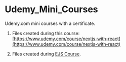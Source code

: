 # Udemy_Mini_Courses

Udemy.com mini courses with a certificate.

1. Files created during this course:
   [https://www.udemy.com/course/nextjs-with-react](https://www.udemy.com/course/nextjs-with-react)

2. Files created during [EJS Course](https://www.udemy.com/course/ejs-fullstack-web-development-masterclass).

